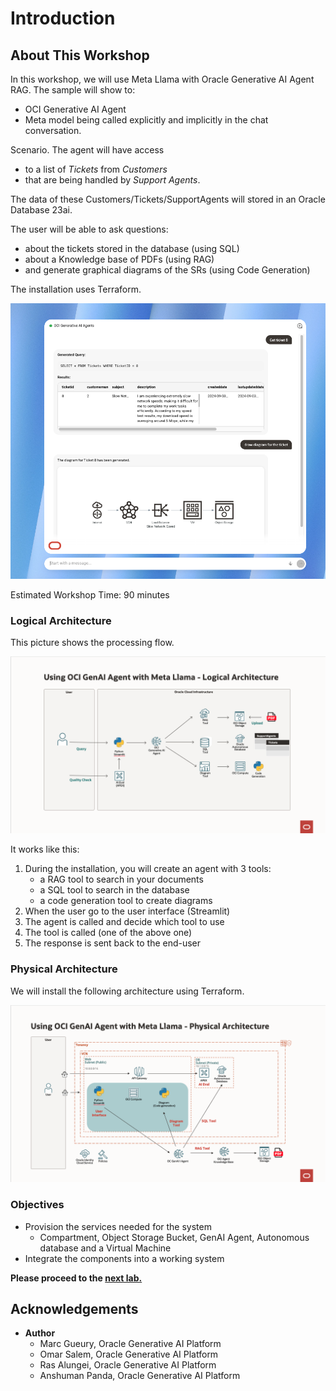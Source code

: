 
# Introduction

## About This Workshop
In this workshop, we will use Meta Llama with Oracle Generative AI Agent RAG. 
The sample will show to:
- OCI Generative AI Agent 
- Meta model being called explicitly and implicitly in the chat conversation. 

Scenario. The agent will have access 
- to a list of *Tickets* from *Customers* 
- that are being handled by *Support Agents*.

The data of these Customers/Tickets/SupportAgents will stored in an Oracle Database 23ai.

The user will be able to ask questions:
- about the tickets stored in the database (using SQL)
- about a Knowledge base of PDFs (using RAG) 
- and generate graphical diagrams of the SRs (using Code Generation)

The installation uses Terraform.

![Screenshot](images/app-screenshot.png)

Estimated Workshop Time: 90 minutes

### Logical Architecture

This picture shows the processing flow.

![Architecture](images/logical-architecture.png)

It works like this:
1. During the installation, you will create an agent with 3 tools:
    - a RAG tool to search in your documents
    - a SQL tool to search in the database
    - a code generation tool to create diagrams
1. When the user go to the user interface (Streamlit)
1. The agent is called and decide which tool to use
1. The tool is called (one of the above one)
1. The response is sent back to the end-user

### Physical Architecture

We will install the following architecture using Terraform.

![Physical Architecture](images/physical-architecture.png)

### Objectives

- Provision the services needed for the system
    - Compartment, Object Storage Bucket, GenAI Agent, Autonomous database and a Virtual Machine
- Integrate the components into a working system

**Please proceed to the [next lab.](#next)**

## Acknowledgements 

- **Author**
    - Marc Gueury, Oracle Generative AI Platform
    - Omar Salem, Oracle Generative AI Platform
    - Ras Alungei, Oracle Generative AI Platform
    - Anshuman Panda, Oracle Generative AI Platform
